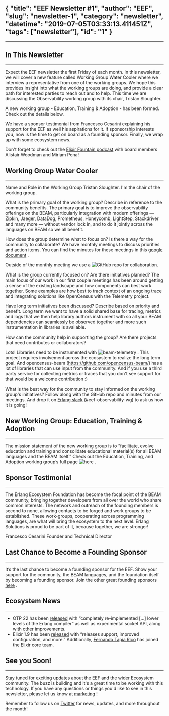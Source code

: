 {
  "title": "EEF Newsletter #1",
  "author": "EEF",
  "slug": "newsletter-1",
  "category": "newsletter",
  "datetime": "2019-07-05T03:33:13.411451Z",
  "tags": ["newsletter"],
  "id": "1"
}
---
---
## In This Newsletter
------------------------------------------------------------
Expect the EEF newsletter the first Friday of each month. In this newsletter, we will cover a new feature called Working Group Water Cooler where we interview a representative from one of the working groups. We hope this provides insight into what the working groups are doing, and provide a clear path for interested parties to reach out and to help. This time we are discussing the Observability working group with its chair, Tristan Sloughter.

A new working group - Education, Training & Adoption - has been formed. Check out the details below.

We have a sponsor testimonial from Francesco Cesarini explaining his support for the EEF as well his aspirations for it. If sponsorship interests you, now is the time to get on board as a founding sponsor. Finally, we wrap up with some ecosystem news.

Don't forget to check out the [Elixir Fountain podcast](https://soundcloud.com/elixirfountain/episode-084-setting-the-foundation-w-alistair-woodman-miriam-pena) with board members Alistair Woodman and Miriam Pena!


## Working Group Water Cooler
------------------------------------------------------------

Name and Role in the Working Group
Tristan Sloughter. I'm the chair of the working group.

What is the primary goal of the working group? Describe in reference to the community benefits.
The primary goal is to improve the observability offerings on the BEAM, particularly integration with modern offerings — Zipkin, Jaeger, DataDog, Prometheus, Honeycomb, LightStep, Stackdriver and many more — without vendor lock in, and to do it jointly across the languages on BEAM so we all benefit.

How does the group determine what to focus on? Is there a way for the community to collaborate?
We have monthly meetings to discuss priorities and action items. You can find the minutes for these meetings in this [google document](https://docs.google.com/document/d/18JVh6ICLyRCJBpRVIXwcR1fb-K4qRX3WHYgtM7mFx2U/edit?usp=sharing) .

Outside of the monthly meeting we use a ![GitHub repo](https://github.com/erlef/eef-observability-wg/) for collaboration.

What is the group currently focused on? Are there initiatives planned?
The main focus of our work in our first couple meetings has been around getting a sense of the existing landscape and how components can best work together. Some examples are how best to track context of an ongoing trace and integrating solutions like OpenCensus with the Telemetry project.

Have long term initiatives been discussed? Describe based on priority and benefit.
Long term we want to have a solid shared base for tracing, metrics and logs that we then help library authors instrument with so all your BEAM dependencies can seamlessly be observed together and more such instrumentation in libraries is available.

How can the community help in supporting the group? Are there projects that need contributes or collaborators?

Lots! Libraries need to be instrumented with ![beam-telemetry](https://github.com/beam-telemetry/) . This project requires involvement across the ecosystem to realize the long term goal. And opencensus-beam (https://github.com/opencensus-beam/) has a lot of libraries that can use input from the community. And if you use a third party service for collecting metrics or traces that you don't see support for that would be a welcome contribution :)

What is the best way for the community to stay informed on the working group's initiatives?
Follow along with the GitHub repo and minutes from our meetings. And drop it on [Erlang slack](https://erlang-slack.herokuapp.com/) (#eef-observability-wg) to ask us how it is going!


## New Working Group: Education, Training & Adoption
------------------------------------------------------------

The mission statement of the new working group is to “facilitate, evolve education and training and consolidate educational material(s) for all BEAM languages and the BEAM itself.” Check out the Education, Training, and Adoption working group’s full page ![here](https://erlef.org/education-training-adoption/) .


## Sponsor Testimonial
------------------------------------------------------------

The Erlang Ecosystem Foundation has become the focal point of the BEAM community, bringing together developers from all over the world who share common interests. The network and outreach of the founding members is second to none, allowing contacts to be forged and work groups to be established. These work-groups, cooperating across programming languages, are what will bring the ecosystem to the next level. Erlang Solutions is proud to be part of it, because together, we are stronger!

Francesco Cesarini
Founder and Technical Director


## Last Chance to Become a Founding Sponsor
------------------------------------------------------------
It’s the last chance to become a founding sponsor for the EEF. Show your support for the community, the BEAM languages, and the foundation itself by becoming a founding sponsor. Join the other great founding sponsors [here](https://erlef.org/sponsors/) .


## Ecosystem News
------------------------------------------------------------
* OTP 22 has been [released](http://blog.erlang.org/OTP-22-Highlights/)  with “completely re-implemented […] lower levels of the Erlang compiler” as well as experimental socket API, along with other improvements.
* Elixir 1.9  has been [released](https://elixir-lang.org/blog/2019/06/24/elixir-v1-9-0-released/) with “releases support, improved configuration, and more.” Additionally, [Fernando Tapia Rico](https://github.com/fertapric) has joined the Elixir core team.


## See you Soon!
------------------------------------------------------------
Stay tuned for exciting updates about the EEF and the wider Ecosystem community.  The buzz is building and it's a great time to be working with this technology.  If you have any questions or things you'd like to see in this newsletter, please let us know at [marketing](mailto:marketing@erlef.org?subject=Newsletter%20Feedback&body=hi!%20I%20have%20some%20things%20to%20say%20about%20your%20newsletter%3A%0A%0A) !

Remember to follow us on [Twitter](https://twitter.com/TheErlef) for news, updates, and more throughout the month!
